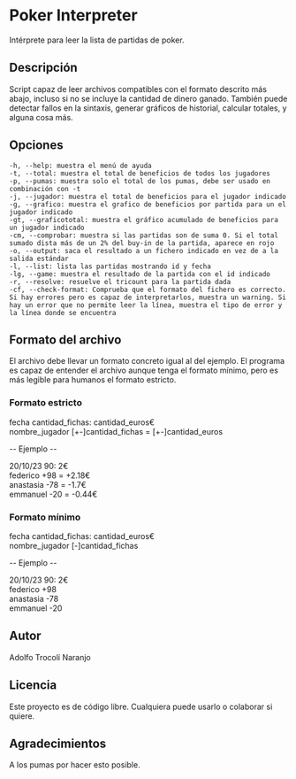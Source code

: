
# Poker Interpreter

Intérprete para leer la lista de partidas de poker.

## Descripción

Script capaz de leer archivos compatibles con el formato descrito más abajo, incluso si no se incluye la cantidad de dinero ganado. También puede detectar fallos en la sintaxis, generar gráficos de historial, calcular totales, y alguna cosa más.

## Opciones

	-h, --help: muestra el menú de ayuda
	-t, --total: muestra el total de beneficios de todos los jugadores
	-p, --pumas: muestra solo el total de los pumas, debe ser usado en combinación con -t
	-j, --jugador: muestra el total de beneficios para el jugador indicado
	-g, --grafico: muestra el grafico de beneficios por partida para un el jugador indicado
	-gt, --graficototal: muestra el gráfico acumulado de beneficios para un jugador indicado
	-cm, --comprobar: muestra si las partidas son de suma 0. Si el total sumado dista más de un 2% del buy-in de la partida, aparece en rojo
	-o, --output: saca el resultado a un fichero indicado en vez de a la salida estándar
	-l, --list: lista las partidas mostrando id y fecha
	-lg, --game: muestra el resultado de la partida con el id indicado
	-r, --resolve: resuelve el tricount para la partida dada
	-cf, --check-format: Comprueba que el formato del fichero es correcto. Si hay errores pero es capaz de interpretarlos, muestra un warning. Si hay un error que no permite leer la línea, muestra el tipo de error y la línea donde se encuentra

## Formato del archivo

El archivo debe llevar un formato concreto igual al del ejemplo.
El programa es capaz de entender el archivo aunque tenga el formato mínimo, pero es más legible para humanos el formato estricto.

### Formato estricto

fecha cantidad_fichas: cantidad_euros€\
nombre_jugador [+-]cantidad_fichas = [+-]cantidad_euros

-- Ejemplo --

20/10/23 90: 2€\
federico +98 = +2.18€\
anastasia -78 = -1.7€\
emmanuel -20 = -0.44€

### Formato mínimo

fecha cantidad_fichas: cantidad_euros€\
nombre_jugador [-]cantidad_fichas

-- Ejemplo --

20/10/23 90: 2€\
federico +98\
anastasia -78\
emmanuel -20

## Autor

Adolfo Trocolí Naranjo

## Licencia

Este proyecto es de código libre. Cualquiera puede usarlo o colaborar si quiere.

## Agradecimientos

A los pumas por hacer esto posible.
